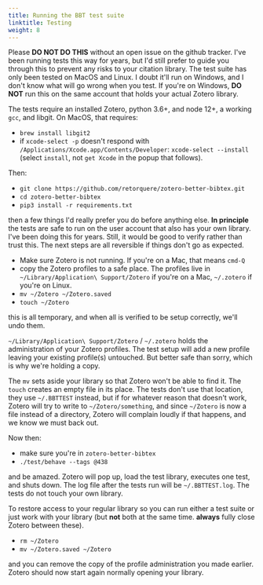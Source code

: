 ```yaml
---
title: Running the BBT test suite
linktitle: Testing
weight: 8
---
```


Please **DO NOT DO THIS** without an open issue on the github tracker. I've been running tests this way for years, but I'd still prefer to guide you through this to prevent any risks to your citation library. The test suite has only been tested on MacOS and Linux. I doubt it'll run on Windows, and I don't know what will go wrong when you test. If you're on Windows, **DO NOT** run this on the same account that holds your actual Zotero library.

The tests require an installed Zotero, python 3.6+, and node 12+, a working `gcc`, and libgit. On MacOS, that requires:

* `brew install libgit2`
* if `xcode-select -p` doesn't respond with `/Applications/Xcode.app/Contents/Developer`: `xcode-select --install` (select `install`, not `get Xcode` in the popup that follows).

Then:

* `git clone https://github.com/retorquere/zotero-better-bibtex.git`
* `cd zotero-better-bibtex`
* `pip3 install -r requirements.txt`

then a few things I'd really prefer you do before anything else. **In principle** the tests are safe to run on the user account that also has your own library. I've been doing this for years. Still, it would be good to verify rather than trust this. The next steps are all reversible if things don't go as expected.

* Make sure Zotero is not running. If you're on a Mac, that means `cmd-Q`
* copy the Zotero profiles to a safe place. The profiles live in `~/Library/Application\ Support/Zotero` if you're on a Mac, `~/.zotero` if you're on Linux.
* `mv ~/Zotero ~/Zotero.saved`
* `touch ~/Zotero`

this is all temporary, and when all is verified to be setup correctly, we'll undo them.

`~/Library/Application\ Support/Zotero` / `~/.zotero` holds the administration of your Zotero profiles. The test setup will add a new profile leaving your existing profile(s) untouched. But better safe than sorry, which is why we're holding a copy.

The `mv` sets aside your library so that Zotero won't be able to find it. The `touch` creates an empty file in its place. The tests don't use that location, they use `~/.BBTTEST` instead, but if for whatever reason that doesn't work, Zotero will try to write to `~/Zotero/something`, and since `~/Zotero` is now a file instead of a directory, Zotero will complain loudly if that happens, and we know we must back out.

Now then:

* make sure you're in `zotero-better-bibtex`
* `./test/behave --tags @438`

and be amazed. Zotero will pop up, load the test library, executes one test, and shuts down. The log file after the tests run will be `~/.BBTTEST.log`. The tests do not touch your own library.

To restore access to your regular library so you can run either a test suite or just work with your library (but **not** both at the same time. **always** fully close Zotero between these).

* `rm ~/Zotero`
* `mv ~/Zotero.saved ~/Zotero`

and you can remove the copy of the profile administration you made earlier. Zotero should now start again normally opening your library.
